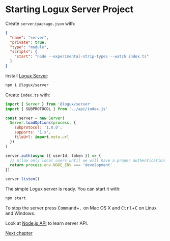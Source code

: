 # Starting Logux Server Project

Create `server/package.json` with:

```json
{
  "name": "server",
  "private": true,
  "type": "module",
  "scripts": {
    "start": "node --experimental-strip-types --watch index.ts"
  }
}
```

Install [Logux Server](https://github.com/logux/server):

```sh
npm i @logux/server
```

Create `index.ts` with:

```js
import { Server } from '@logux/server'
import { SUBPROTOCOL } from '../api/index.js'

const server = new Server(
  Server.loadOptions(process, {
    subprotocol: '1.0.0',
    supports: '1.x',
    fileUrl: import.meta.url
  })
)

server.auth(async ({ userId, token }) => {
  // Allow only local users until we will have a proper authentication
  return process.env.NODE_ENV === 'development'
})

server.listen()
```

The simple Logux server is ready. You can start it with:

```sh
npm start
```

To stop the server press <kbd>Command</kbd>+<kbd>.</kbd> on Mac OS X and <kbd>Ctrl</kbd>+<kbd>C</kbd> on Linux and Windows.

Look at [Node.js API](https://logux.org/node-api/#server) to learn server API.

[Next chapter](./client.md)
